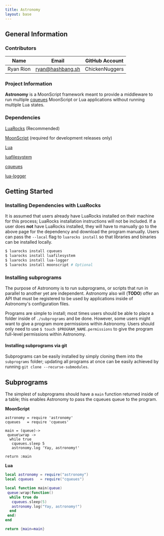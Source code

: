 ```yaml
---
title: Astronomy
layout: base
---
```


## General Information

### Contributors

| Name      | Email             | GitHub Account |
| ----------|-------------------|--------------- |
| Ryan Rion | ryan@hashbang.sh  | ChickenNuggers |

### Project Information

**Astronomy** is a MoonScript framework meant to provide a middleware to run
multiple [cqueues](https://github.com/wahern/cqueues) MoonScript or Lua
applications without running multiple Lua states.

### Dependencies

[LuaRocks](https://luarocks.org/) (Recommended)

[MoonScript](https://github.com/leafo/moonscript)
 (required for development releases only)

[Lua](http://www.lua.org)

[luafilesystem](https://github.com/keplerproject/luafilesystem)

[cqueues](https://github.com/wahern/cqueues)

[lua-logger](https://github.com/ChickenNuggers/lua-logger)

## Getting Started

### Installing Dependencies with LuaRocks

It is assumed that users already have LuaRocks installed on their machine for
this process; LuaRocks installation instructions will not be included. If a user
does **not** have LuaRocks installed, they will have to manually go to the above
page for the dependency and download the program manually. Users can pass the
`--local` flag to `luarocks install` so that libraries and binaries can be
installed locally.

```sh
$ luarocks install cqueues
$ luarocks install luafilesystem
$ luarocks install lua-logger
$ luarocks install moonscript # Optional
```

### Installing subprograms

The purpose of Astronomy is to run subprograms, or scripts that run in parallel
to another yet are independent. Astronomy also will (**TODO**) offer an API
that must be registered to be used by applications inside of Astronomy's
configuration files.

Programs are simple to install; most times users should be able to place a
folder inside of `./subprograms` and be done. However, some users might want to
give a program more permissions within Astronomy. Users should only need to
use `$ touch $PROGRAM_NAME.permissions` to give the program full-level
permissions within Astronomy.

#### Installing subprograms via git

Subprograms can be easily installed by simply cloning them into the `subprograms`
folder; updating all programs at once can be easily achieved by running `git
clone --recurse-submodules`.

## Subprograms

The simplest of subprograms should have a `main` function returned inside of
a table; this enables Astronomy to pass the cqueues queue to the program.

**MoonScript**

```moonscript
astronomy = require 'astronomy'
cqueues   = require 'cqueues'

main = (queue)->
 queue\wrap ->
  while true
   cqueues.sleep 5
   astronomy.log 'Yay, astronomy!'

return :main
```

**Lua**

```lua
local astronomy = require("astronomy")
local cqueues   = require("cqueues")

local function main(queue)
 queue:wrap(function()
  while true do
   cqueues.sleep(5)
   astronomy.log("Yay, astronomy!")
  end
 end)
end

return {main=main}
```

